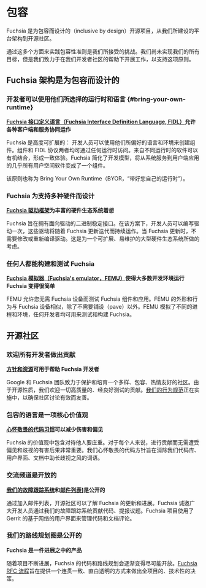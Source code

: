 <!-- 
# Inclusive
 -->
# 包容

<!-- 
Fuchsia is an open source project that is inclusive by design,
from the architecture of the platform
to the open source community that we’re building.

Applying the principles of inclusion
through these dual lenses is a challenge we embrace.
We have not yet achieved all of our goals,
but we’re committed to doing the work to uphold this principle
with the help of our developer community.
 -->
Fuchsia 是为包容而设计的（inclusive by design）开源项目，从我们所建设的平台架构到开源社区。

通过这多个方面来实践包容性准则是我们所接受的挑战。我们尚未实现我们的所有目标，但是我们致力于在我们开发者社区的帮助下开展工作，以支持这项原则。

<!-- 
## Fuchsia architecture is inclusive by design
 -->
## Fuchsia 架构是为包容而设计的

<!-- 
### Developers can use their runtime and language of choice {#bring-your-own-runtime}
 -->
### 开发者可以使用他们所选择的运行时和语言 {#bring-your-own-runtime}

<!-- 
**[Fuchsia Interface Definition Language (FIDL)](/docs/concepts/fidl/overview.md)
allows diverse clients and services to interoperate**

Fuchsia is highly extensible:
developers can create components using the language and environment they prefer.
Both components and FIDL protocols are accessible to any runtime.
Software from different runtimes can integrate together to form a cohesive
experience. Fuchsia simplifies the development model,
making nearly all user space software a component,
from system services to end-user applications.

This principle is also known as Bring Your Own Runtime (BYOR).
 -->
**[Fuchsia 接口定义语言（Fuchsia Interface Definition Language, FIDL）](/concepts/fidl/overview.md)允许各种客户端和服务协同运作**

Fuchsia 是高度可扩展的：
开发人员可以使用他们所偏好的语言和环境来创建组件。组件和 FIDL 协议两者均可通过任何运行时访问。来自不同运行时的软件可以有机结合，形成一致体验。Fuchsia 简化了开发模型，将从系统服务到用户端应用的几乎所有用户空间软件变成了一个组件。

该原则也称为 Bring Your Own Runtime（BYOR，“带好您自己的运行时”）。

<!-- 
### Fuchsia is designed to support a wide range of hardware
 -->
### Fuchsia 为支持多种硬件而设计

<!-- 
**[Fuchsia Driver Framework](/docs/concepts/drivers/fdf.md)
allows for a diverse hardware ecosystem**

Fuchsia aims to have a binary-stable interface for drivers.
In this approach,
developers can write drivers once and
these drivers will continue to work as Fuchsia evolves.
There’s no need to modify or recompile drivers when there’s an
update to Fuchsia. This allows for a large hardware ecosystem that
is scalable and easier to maintain.
 -->
**[Fuchsia 驱动框架](/concepts/drivers/fdf.md)为丰富的硬件生态系统着想**

Fuchsia 旨在拥有面向驱动的二进制稳定接口。在该方案下，开发人员可以编写驱动一次，这些驱动将随着 Fuchsia 更新迭代而持续运作。当 Fuchsia 更新时，不需要修改或重新编译驱动。这是为一个可扩展、易维护的大型硬件生态系统所做的考虑。

<!-- 
### Anyone can build and test Fuchsia
 -->
### 任何人都能构建和测试 Fuchsia

<!-- 
**[Fuchsia's emulator (FEMU)](/docs/get-started/set_up_femu.md)
makes it easier for most development environments to run Fuchsia**

FEMU allows you to test Fuchsia components and applications
without needing a Fuchsia device. FEMU looks and behaves like a Fuchsia device,
with the exception that no paving is required.
FEMU simulates different processes and environments
that any developer can use to test and build Fuchsia.
 -->
**[Fuchsia 模拟器（Fuchsia's emulator，FEMU）](/get-started/set_up_femu.md)使得大多数开发环境运行 Fuchsia 变得很简单**

FEMU 允许您无需 Fuchsia 设备而测试 Fuchsia 组件和应用。FEMU 的外形和行为与 Fuchsia 设备相似，除了不需要铺设（pave）以外。FEMU 模拟了不同的进程和环境，任何开发者均可用来测试和构建 Fuchsia。

<!-- 
## Open source community
 -->
## 开源社区

<!-- 
### All developers are welcome to contribute
 -->
### 欢迎所有开发者做出贡献

<!-- 
**[Guidelines and resources](/CONTRIBUTING.md)
are available to help Fuchsia developers**

Google and the Fuchsia team are committed
to preserving and fostering a diverse, inclusive, and welcoming community.
As an open source effort, we welcome high-quality, well-tested contributions
from all. [Our code of conduct](/CODE_OF_CONDUCT.md)
is in place to ensure that community discussions are productive and kind.
 -->
**[方针和资源](/CONTRIBUTING.md)可用于帮助 Fuchsia 开发者**

Google 和 Fuchsia 团队致力于保护和培育一个多样、包容、热情友好的社区。由于开源性质，我们欢迎一切高质量的、经良好测试的贡献。[我们的行为规范](/CODE_OF_CONDUCT.md)正在实施中，以确保社区讨论有效而友善。

<!-- 
### Inclusive language is a core value
 -->
### 包容的语言是一项核心价值观

<!-- 
**[Respectful code practices](/docs/contribute/respectful_code.md)
reduce harm and bias**

Fuchsia's values include treating each other with dignity.
It’s important that everyone can contribute
without facing the harmful effects of bias and discrimination.
Our respectful code guidelines aim to eliminate terms
that perpetuate discrimination in our codebase, user
interfaces, and documentation.
 -->
**[心怀敬畏的代码习惯](/contribute/respectful_code.md)可以减少伤害和偏见**

Fuchsia 的价值观中包含对待他人要庄重。对于每个人来说，进行贡献而无需遭受偏见和歧视的有害后果非常重要。我们心怀敬畏的代码方针旨在消除我们代码库、用户界面、文档中助长歧视之风的词语。

<!-- 
### Communication channels are open
 -->
### 交流频道是开放的

<!-- 
**[Our bug tracking system](/docs/contribute/report-issue.md)
and [mailing lists](/docs/contribute/community/get-involved.md)
are public**
 -->
**[我们的故障跟踪系统](/contribute/report-issue.md)和[邮件列表](/contribute/community/get-involved.md)]是公开的**

<!-- 
The open source community can stay informed about Fuchsia updates and progress
by joining our mailing lists.
Fuchsia invites developers to contribute and report issues though our
bug tracking system.
The Fuchsia project uses Gerrit's web-based UI to manage code and
documentation reviews.
 -->
通过加入邮件列表，开源社区可以了解 Fuchsia 的更新和进展。Fuchsia 诚邀广大开发人员通过我们的故障跟踪系统贡献代码、提报议题。Fuchsia 项目使用了 Gerrit 的基于网络的用户界面来管理代码和文档评论。

<!-- 
### Our roadmap is public
 -->
### 我们的路线规划图是公开的

<!-- 
**Fuchsia is a [work in progress](/docs/contribute/roadmap/index.md)**
 -->
**Fuchsia 是一件进展之中的产品**

<!-- 
As the project evolves,
Fuchsia is striving to be as open as possible about the state of
the code and roadmap. The [Fuchsia RFC process](/docs/contribute/governance/rfcs/README.md)
aims to provide a consistent and transparent path
for making project-wide, technical decisions.
 -->
随着项目不断进展，Fuchsia 的代码和路线规划会逐渐变得尽可能开放。[Fuchsia RFC 流程](/contribute/governance/rfcs/README.md)旨在提供一个连贯一致、直白透明的方式来做出全项目的、技术性的决策。
